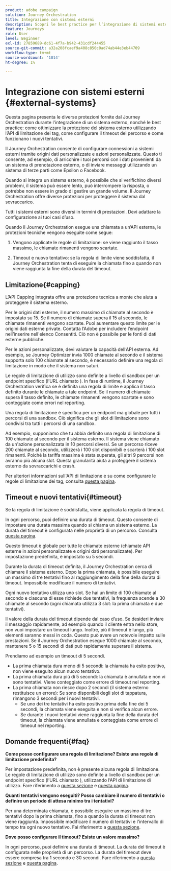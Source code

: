```yaml
---
product: adobe campaign
solution: Journey Orchestration
title: Integrazione con sistemi esterni
description: Scopri le best practice per l’integrazione di sistemi esterni
feature: Journeys
role: User
level: Beginner
exl-id: 27859689-dc61-4f7a-b942-431cdf244455
source-git-commit: a32a208fcaef9a408c850c0ad74ab44e3eb44709
workflow-type: tm+mt
source-wordcount: '1014'
ht-degree: 1%

---
```


# Integrazione con sistemi esterni {#external-systems}

Questa pagina presenta le diverse protezioni fornite dal Journey Orchestration durante l&#39;integrazione di un sistema esterno, nonché le best practice: come ottimizzare la protezione del sistema esterno utilizzando l’API di limitazione dei tag, come configurare il timeout del percorso e come funzionano i nuovi tentativi.

Il Journey Orchestration consente di configurare connessioni a sistemi esterni tramite origini dati personalizzate e azioni personalizzate. Questo ti consente, ad esempio, di arricchire i tuoi percorsi con i dati provenienti da un sistema di prenotazione esterno, o di inviare messaggi utilizzando un sistema di terze parti come Epsilon o Facebook.

Quando si integra un sistema esterno, è possibile che si verifichino diversi problemi, il sistema può essere lento, può interrompere la risposta, o potrebbe non essere in grado di gestire un grande volume. Il Journey Orchestration offre diverse protezioni per proteggere il sistema dal sovraccarico.

Tutti i sistemi esterni sono diversi in termini di prestazioni. Devi adattare la configurazione ai tuoi casi d’uso.

Quando il Journey Orchestration esegue una chiamata a un’API esterna, le protezioni tecniche vengono eseguite come segue:

1. Vengono applicate le regole di limitazione: se viene raggiunto il tasso massimo, le chiamate rimanenti vengono scartate.

2. Timeout e nuovo tentativo: se la regola di limite viene soddisfatta, il Journey Orchestration tenta di eseguire la chiamata fino a quando non viene raggiunta la fine della durata del timeout.

## Limitazione{#capping}

L’API Capping integrata offre una protezione tecnica a monte che aiuta a proteggere il sistema esterno.

Per le origini dati esterne, il numero massimo di chiamate al secondo è impostato su 15. Se il numero di chiamate supera il 15 al secondo, le chiamate rimanenti vengono scartate. Puoi aumentare questo limite per le origini dati esterne private. Contatta l’Adobe per includere l’endpoint nell’inserire nell&#39;elenco Consentiti. Ciò non è possibile per le fonti di dati esterne pubbliche.

Per le azioni personalizzate, devi valutare la capacità dell’API esterna. Ad esempio, se Journey Optimizer invia 1000 chiamate al secondo e il sistema supporta solo 100 chiamate al secondo, è necessario definire una regola di limitazione in modo che il sistema non saturi.

Le regole di limitazione di utilizzo sono definite a livello di sandbox per un endpoint specifico (l’URL chiamato ). In fase di runtime, il Journey Orchestration verifica se è definita una regola di limite e applica il tasso definito durante le chiamate a tale endpoint. Se il numero di chiamate supera il tasso definito, le chiamate rimanenti vengono scartate e sono conteggiate come errori nel reporting.

Una regola di limitazione è specifica per un endpoint ma globale per tutti i percorsi di una sandbox. Ciò significa che gli slot di limitazione sono condivisi tra tutti i percorsi di una sandbox.

Ad esempio, supponiamo che tu abbia definito una regola di limitazione di 100 chiamate al secondo per il sistema esterno. Il sistema viene chiamato da un&#39;azione personalizzata in 10 percorsi diversi. Se un percorso riceve 200 chiamate al secondo, utilizzerà i 100 slot disponibili e scarterà i 100 slot rimanenti. Poiché la tariffa massima è stata superata, gli altri 9 percorsi non avranno più alcuna slot. Questa granularità aiuta a proteggere il sistema esterno da sovraccarichi e crash.

Per ulteriori informazioni sull&#39;API di limitazione e su come configurare le regole di limitazione dei tag, consulta [questa pagina](../api/capping.md).

## Timeout e nuovi tentativi{#timeout}

Se la regola di limitazione è soddisfatta, viene applicata la regola di timeout.

In ogni percorso, puoi definire una durata di timeout. Questo consente di impostare una durata massima quando si chiama un sistema esterno. La durata del timeout è configurata nelle proprietà di un percorso. Consulta [questa pagina](../building-journeys/changing-properties.md#timeout_and_error).

Questo timeout è globale per tutte le chiamate esterne (chiamate API esterne in azioni personalizzate e origini dati personalizzate). Per impostazione predefinita, è impostato su 5 secondi.

Durante la durata di timeout definita, il Journey Orchestration cerca di chiamare il sistema esterno. Dopo la prima chiamata, è possibile eseguire un massimo di tre tentativi fino al raggiungimento della fine della durata di timeout. Impossibile modificare il numero di tentativi.

Ogni nuovo tentativo utilizza uno slot. Se hai un limite di 100 chiamate al secondo e ciascuna di esse richiede due tentativi, la frequenza scende a 30 chiamate al secondo (ogni chiamata utilizza 3 slot: la prima chiamata e due tentativi).

Il valore della durata del timeout dipende dal caso d’uso. Se desideri inviare il messaggio rapidamente, ad esempio quando il cliente entra nello store, non vuoi impostare un timeout lungo. Inoltre, più il timeout è lungo, più elementi saranno messi in coda. Questo può avere un notevole impatto sulle prestazioni. Se il Journey Orchestration esegue 1000 chiamate al secondo, mantenere 5 o 15 secondi di dati può rapidamente superare il sistema.

Prendiamo ad esempio un timeout di 5 secondi.

* La prima chiamata dura meno di 5 secondi: la chiamata ha esito positivo, non viene eseguito alcun nuovo tentativo.
* La prima chiamata dura più di 5 secondi: la chiamata è annullata e non vi sono tentativi. Viene conteggiato come errore di timeout nel reporting.
* La prima chiamata non riesce dopo 2 secondi (il sistema esterno restituisce un errore): Se sono disponibili degli slot di tappatura, rimangono 3 secondi per i nuovi tentativi.
   * Se uno dei tre tentativi ha esito positivo prima della fine dei 5 secondi, la chiamata viene eseguita e non si verifica alcun errore.
   * Se durante i nuovi tentativi viene raggiunta la fine della durata del timeout, la chiamata viene annullata e conteggiata come errore di timeout nel reporting.

## Domande frequenti{#faq}

**Come posso configurare una regola di limitazione? Esiste una regola di limitazione predefinita?**

Per impostazione predefinita, non è presente alcuna regola di limitazione. Le regole di limitazione di utilizzo sono definite a livello di sandbox per un endpoint specifico (l’URL chiamato ), utilizzando l’API di limitazione di utilizzo. Fare riferimento a [questa sezione](../about/external-systems.md#capping) e [questa pagina](../api/capping.md).

**Quanti tentativi vengono eseguiti? Posso cambiare il numero di tentativi o definire un periodo di attesa minimo tra i tentativi?**

Per una determinata chiamata, è possibile eseguire un massimo di tre tentativi dopo la prima chiamata, fino a quando la durata di timeout non viene raggiunta. Impossibile modificare il numero di tentativi e l&#39;intervallo di tempo tra ogni nuovo tentativo. Fai riferimento a [questa sezione](../about/external-systems.md#timeout).

**Dove posso configurare il timeout? Esiste un valore massimo?**

In ogni percorso, puoi definire una durata di timeout. La durata del timeout è configurata nelle proprietà di un percorso. La durata del timeout deve essere compresa tra 1 secondo e 30 secondi. Fare riferimento a [questa sezione](../about/external-systems.md#timeout) e [questa pagina](../building-journeys/changing-properties.md#timeout_and_error).